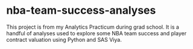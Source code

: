 # nba-team-success-analyses
This project is from my Analytics Practicum during grad school. It is a handful of analyses used to explore some NBA team success and player contract valuation using Python and SAS Viya.
